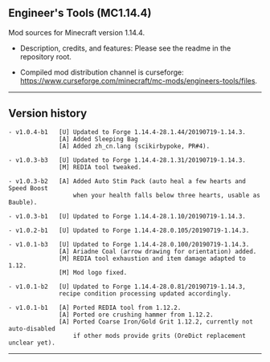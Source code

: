 
## Engineer's Tools (MC1.14.4)

Mod sources for Minecraft version 1.14.4.

- Description, credits, and features: Please see the readme in the repository root.

- Compiled mod distribution channel is curseforge: https://www.curseforge.com/minecraft/mc-mods/engineers-tools/files.

----
## Version history

    - v1.0.4-b1   [U] Updated to Forge 1.14.4-28.1.44/20190719-1.14.3.
                  [A] Added Sleeping Bag
                  [A] Added zh_cn.lang (scikirbypoke, PR#4).

    - v1.0.3-b3   [U] Updated to Forge 1.14.4-28.1.31/20190719-1.14.3.
                  [M] REDIA tool tweaked.

    - v1.0.3-b2   [A] Added Auto Stim Pack (auto heal a few hearts and Speed Boost
                      when your health falls below three hearts, usable as Bauble).

    - v1.0.3-b1   [U] Updated to Forge 1.14.4-28.1.10/20190719-1.14.3.

    - v1.0.2-b1   [U] Updated to Forge 1.14.4-28.0.105/20190719-1.14.3.

    - v1.0.1-b3   [U] Updated to Forge 1.14.4-28.0.100/20190719-1.14.3.
                  [A] Ariadne Coal (arrow drawing for orientation) added.
                  [M] REDIA tool exhaustion and item damage adapted to 1.12.
                  [M] Mod logo fixed.

    - v1.0.1-b2   [U] Updated to Forge 1.14.4-28.0.81/20190719-1.14.3,
                  recipe condition processing updated accordingly.

    - v1.0.1-b1   [A] Ported REDIA tool from 1.12.2.
                  [A] Ported ore crushing hammer from 1.12.2.
                  [A] Ported Coarse Iron/Gold Grit 1.12.2, currently not auto-disabled
                      if other mods provide grits (OreDict replacement unclear yet).

-----
